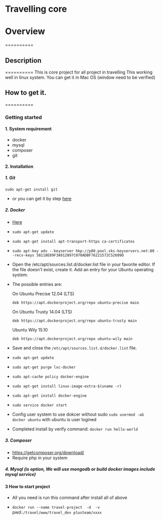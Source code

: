 Travelling core
==========
# Overview
========== 
## Description
========== 
This is core project for all project in travelling
This working well in linux system. You can get it in Mac OS (window need to be verified)

## How to get it.
========== 

### Getting started
#### 1. System requirement 
- docker
- mysql
- composer
- git

#### 2. Installation
##### 1. Git
`
sudo apt-get install git
`
- or you can get it by step [here](https://git-scm.com/book/en/v2/Getting-Started-Installing-Git "Here")
##### 2. Docker 
- [Here](https://docs.docker.com/engine/installation/linux/ubuntulinux/ "Here")
- `sudo apt-get update`
- `sudo apt-get install apt-transport-https ca-certificates`
- `sudo apt-key adv --keyserver hkp://p80.pool.sks-keyservers.net:80 --recv-keys 58118E89F3A912897C070ADBF76221572C52609D`
- Open the /etc/apt/sources.list.d/docker.list file in your favorite editor.
If the file doesn’t exist, create it.
Add an entry for your Ubuntu operating system.

- The possible entries are:

    On Ubuntu Precise 12.04 (LTS)

    `deb https://apt.dockerproject.org/repo ubuntu-precise main`

    On Ubuntu Trusty 14.04 (LTS)

    `deb https://apt.dockerproject.org/repo ubuntu-trusty main`

    Ubuntu Wily 15.10

    `deb https://apt.dockerproject.org/repo ubuntu-wily main`
- Save and close the `/etc/apt/sources.list.d/docker.list` file.
- `sudo apt-get update`
- `sudo apt-get purge lxc-docker`
- `sudo apt-cache policy docker-engine`
- `sudo apt-get install linux-image-extra-$(uname -r)`
- `sudo apt-get install docker-engine`
- `sudo service docker start`
- Config user system to use dokcer without sudo 
	`sudo usermod -aG docker ubuntu`
	with ubuntu is user logined
- Completed install by verify command: `docker run hello-world`

##### 3. Composer
- https://getcomposer.org/download/
- Require php in your system

##### 4. Mysql (is option, We will use mongodb or build docker images include mysql service)

#### 3 How to start project
* All you need is run this command after install all of above

- `docker run --name travel-project  -d  -v `pwd`:/travel/www/travel_dev plusteam/xxxx`
